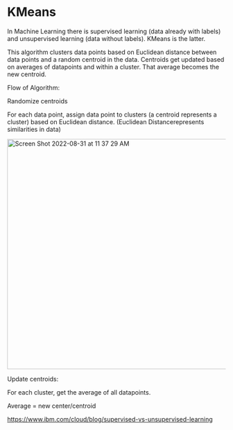 # KMeans
In Machine Learning there is supervised learning (data already with labels) and unsupervised learning (data without labels). KMeans is the latter. 

This algorithm clusters data points based on Euclidean distance between data points and a random centroid in the data. Centroids get updated based on averages of datapoints and within a cluster. That average becomes the new centroid. 

Flow of Algorithm:

Randomize centroids

For each data point, assign data point to clusters (a centroid represents a cluster) based on Euclidean distance.
(Euclidean Distancerepresents similarities in data)

<img width="531" alt="Screen Shot 2022-08-31 at 11 37 29 AM" src="https://user-images.githubusercontent.com/63027273/187754248-362b97b3-14e3-459f-aaf2-75ced225145f.png">

Update centroids: 

For each cluster, get the average of all datapoints. 

Average = new center/centroid


https://www.ibm.com/cloud/blog/supervised-vs-unsupervised-learning
